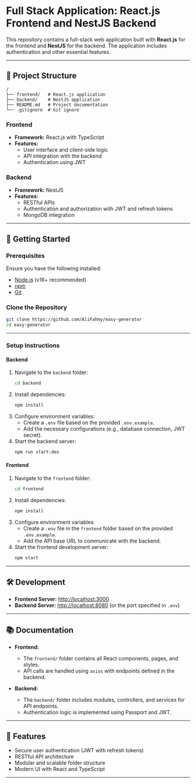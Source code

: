 # Full Stack Application: React.js Frontend and NestJS Backend

This repository contains a full-stack web application built with **React.js** for the frontend and **NestJS** for the backend. The application includes authentication and other essential features.

---

## 📁 Project Structure

```plaintext
/
├── frontend/   # React.js application
├── backend/    # NestJS application
├── README.md   # Project documentation
└── .gitignore  # Git ignore

```

### Frontend

- **Framework:** React.js with TypeScript
- **Features:**
  - User interface and client-side logic
  - API integration with the backend
  - Authentication using JWT

### Backend

- **Framework:** NestJS
- **Features:**
  - RESTful APIs
  - Authentication and authorization with JWT and refresh tokens
  - MongoDB integration

---

## 🚀 Getting Started

### Prerequisites

Ensure you have the following installed:

- [Node.js](https://nodejs.org/) (v16+ recommended)
- [npm](https://www.npmjs.com/)
- [Git](https://git-scm.com/)

### Clone the Repository

```bash
git clone https://github.com/AliFahmy/easy-generator
cd easy-generator
```

---

### Setup Instructions

#### Backend

1. Navigate to the `backend` folder:
   ```bash
   cd backend
   ```
2. Install dependencies:
   ```bash
   npm install
   ```
3. Configure environment variables:
   - Create a `.env` file based on the provided `.env.example`.
   - Add the necessary configurations (e.g., database connection, JWT secret).
4. Start the backend server:
   ```bash
   npm run start:dev
   ```

#### Frontend

1. Navigate to the `frontend` folder:
   ```bash
   cd frontend
   ```
2. Install dependencies:
   ```bash
   npm install
   ```
3. Configure environment variables:
   - Create a `.env` file in the `frontend` folder based on the provided `.env.example`.
   - Add the API base URL to communicate with the backend.
4. Start the frontend development server:
   ```bash
   npm start
   ```

---

## 🛠️ Development

- **Frontend Server:** [http://localhost:3000](http://localhost:3000)
- **Backend Server:** [http://localhost:8080](http://localhost:8080) (or the port specified in `.env`)

---

## 📚 Documentation

- **Frontend:**

  - The `frontend/` folder contains all React components, pages, and styles.
  - API calls are handled using `axios` with endpoints defined in the backend.

- **Backend:**
  - The `backend/` folder includes modules, controllers, and services for API endpoints.
  - Authentication logic is implemented using Passport and JWT.

---

## 🌟 Features

- Secure user authentication (JWT with refresh tokens)
- RESTful API architecture
- Modular and scalable folder structure
- Modern UI with React and TypeScript

---
